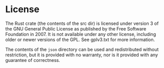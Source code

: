 # License

The Rust crate (the contents of the src dir) is licensed under version 3 of the
GNU General Public License as published by the Free Software Foundation in 2007.
It is not available under any other license, including older or newer versions
of the GPL. See gplv3.txt for more information.

The contents of the `json` directory can be used and redistributed without
restriction, but it is provided with no warranty, nor is it provided with any
guarantee of correctness.
